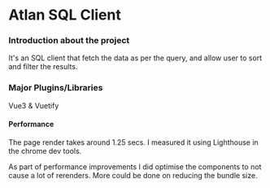 # Atlan SQL Client

### Introduction about the project

It's an SQL client that fetch the data as per the query, and allow user to sort and filter the results.

### Major Plugins/Libraries

Vue3 & Vuetify

#### Performance

The page render takes around 1.25 secs. I measured it using Lighthouse in the chrome dev tools.

As part of performance improvements I did optimise the components to not cause a lot of rerenders. More could be done on reducing the bundle size.
